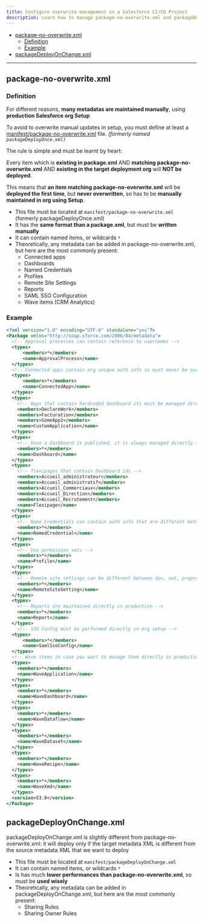 ```yaml
---
title: Configure overwrite management on a Salesforce CI/CD Project
description: Learn how to manage package-no-overwrite.xml and packageDeployOnChange.xml
---
```

<!-- markdownlint-disable MD013 -->

- [package-no-overwrite.xml](#packagenooverwritexml)
  - [Definition](#definition)
  - [Example](#example)
- [packageDeployOnChange.xml](#packagedeployonchangexml)

___

## package-no-overwrite.xml

### Definition

For different reasons, **many metadatas are maintained manually**, using **production Salesforce org Setup**

To avoid to overwrite manual updates in setup, you must define at least a [manifest/package-no-overwrite.xml](#package-no-overwritexml) file. _(formerly named `packageDeployOnce.xml)`_

The rule is simple and must be learnt by heart:

Every item which is **existing in package.xml** AND **matching package-no-overwrite.xml** AND **existing in the target deployment org** will **NOT be deployed**.

This means that **an item matching package-no-overwrite.xml** will be **deployed the first time**, but **never overwritten**, so has to be **manually maintained in org using Setup**.

- This file must be located at `manifest/package-no-overwrite.xml` (formerly packageDeployOnce.xml)
- It has the **same format than a package.xml**, but must be **written manually**
- It can contain named items, or wildcards `*`
- Theoretically, any metadata can be added in package-no-overwrite.xml, but here are the most commonly present:
  - Connected apps
  - Dashboards
  - Named Credentials
  - Profiles
  - Remote Site Settings
  - Reports
  - SAML SSO Configuration
  - Wave items (CRM Analytics)

### Example

```xml
<?xml version="1.0" encoding="UTF-8" standalone="yes"?>
<Package xmlns="http://soap.sforce.com/2006/04/metadata">
  <!-- Approval processes can contain reference to usernames -->
  <types>
      <members>*</members>
      <name>ApprovalProcess</name>
  </types>
  <!-- Connected apps contain org unique auth info so must never be overwritten -->
  <types>
      <members>*</members>
      <name>ConnectedApp</name>
  </types>
  <types>
    <!-- Apps that contain hardcoded dashboard its must be managed directly in production -->
    <members>DeclareWork</members>
    <members>Facturation</members>
    <members>SomeApp2</members>
    <name>CustomApplication</name>
  </types>
  <types>
    <!-- Once a dashboard is published, it is always managed directly in production -->
    <members>*</members>
    <name>Dashboard</name>
  </types>
  <types>
    <!-- flexipages that contain Dashboard ids -->
    <members>Accueil_administrateur</members> 
    <members>Accueil_administratif</members>
    <members>Accueil_Commerciaux</members>
    <members>Accueil_Direction</members>
    <members>Accueil_Recrutement</members>
    <name>Flexipage</name>
  </types> 
  <types>
    <!-- Name Credentials can contain auth info that are different between dev, uat, preprod and prod: let's not overwrite them ! -->
    <members>*</members>
    <name>NamedCredential</name>
  </types>  
  <types>
    <!-- Use permission sets -->
    <members>*</members>
    <name>Profile</name>
  </types>
  <types>
    <!-- Remote site settings can be different between dev, uat, preprod and prod: let's not overwrite them ! -->
    <members>*</members>
    <name>RemoteSiteSetting</name>
  </types>  
  <types>
    <!-- Reports are maintained directly in production -->
    <members>*</members>
    <name>Report</name>
  </types>
    <!-- SSO Config must be performed directly in org setup -->  
  <types>
      <members>*</members>
      <name>SamlSsoConfig</name>
  </types>
  <!-- Wave items in case you want to manage them directly in production -->
  <types>
    <members>*</members>
    <name>WaveApplication</name>
  </types>
  <types>
    <members>*</members>
    <name>WaveDashboard</name>
  </types>
  <types>
    <members>*</members>
    <name>WaveDataflow</name>
  </types>
  <types>
    <members>*</members>
    <name>WaveDataset</name>
  </types>
  <types>
    <members>*</members>
    <name>WaveRecipe</name>
  </types>
  <types>
    <members>*</members>
    <name>WaveXmd</name>
  </types>
  <version>53.0</version>
</Package>
```

## packageDeployOnChange.xml

packageDeployOnChange.xml is slightly different from package-no-overwrite.xml: it will deploy only if the target metadata XML is different from the source metadata XML that we want to deploy

- This file must be located at `manifest/packageDeployOnChange.xml`
- It can contain named items, or wildcards `*`
- Is has much **lower performances than package-no-overwrite.xml**, so must be **used wisely**
- Theoretically, any metadata can be added in packageDeployOnChange.xml, but here are the most commonly present:
  - Sharing Rules
  - Sharing Owner Rules
